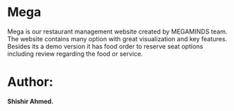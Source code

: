 # Mega
Mega is our restaurant management website created by MEGAMINDS team. The website contains many option with great visualization and key features. Besides its a demo version it has food order to reserve seat options including review regarding the food or service.

# Author: 
**Shishir Ahmed.**
